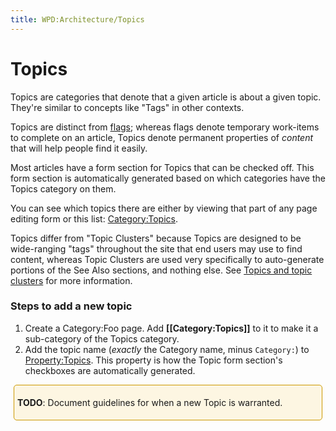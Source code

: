 ```yaml
---
title: WPD:Architecture/Topics
---
```

<h1><span class="mw-headline" id="Topics">Topics</span></h1>
<p>Topics are categories that denote that a given article is about a given topic. They're similar to concepts like "Tags" in other contexts.
</p><p>Topics are distinct from <a href="/wiki/WPD:Flags" title="WPD:Flags">flags</a>; whereas flags denote temporary work-items to complete on an article, Topics denote permanent properties of <i>content</i> that will help people find it easily.
</p><p>Most articles have a form section for Topics that can be checked off. This form section is automatically generated based on which categories have the Topics category on them.
</p><p>You can see which topics there are either by viewing that part of any page editing form or this list: <a href="/wiki/Category:Topics" title="Category:Topics">Category:Topics</a>.
</p><p>Topics differ from "Topic Clusters" because Topics are designed to be wide-ranging "tags" throughout the site that end users may use to find content, whereas Topic Clusters are used very specifically to auto-generate portions of the See Also sections, and nothing else. See <a href="/wiki/WPD:Editors_Guide/step_6_author_or_upload_new_content#Topics_and_topic_clusters" title="WPD:Editors Guide/step 6 author or upload new content">Topics and topic clusters</a> for more information.
</p>
<h3><span class="mw-headline" id="Steps_to_add_a_new_topic">Steps to add a new topic</span></h3>
<ol><li> Create a Category:Foo page. Add <b>[[Category:Topics]]</b> to it to make it a sub-category of the Topics category.</li>
<li> Add the topic name (<i>exactly</i> the Category name, minus <code>Category:</code>) to <a href="/wiki/Property:Topics" title="Property:Topics">Property:Topics</a>. This property is how the Topic form section's checkboxes are automatically generated.</li></ol>
<div style="border:1px solid hsl(45, 100%, 40%); padding:5px; margin:5px; background-color:hsl(45, 88%, 94%); border-radius:5px">
<p><b>TODO</b>:  Document guidelines for when a new Topic is warranted.
</p>
</div>

<!-- 
NewPP limit report
CPU time usage: 0.027 seconds
Real time usage: 0.035 seconds
Preprocessor visited node count: 28/1000000
Preprocessor generated node count: 165/1000000
Post‐expand include size: 289/2097152 bytes
Template argument size: 55/2097152 bytes
Highest expansion depth: 5/40
Expensive parser function count: 0/100
-->

<!-- 
Transclusion expansion time report (%,ms,calls,template)
100.00%   19.211      1 - -total
 78.45%   15.071      1 - Template:Page_Title
 17.65%    3.390      1 - Template:TODO
-->

<!-- Saved in parser cache with key wpwiki:pcache:idhash:404-0!*!0!!*!*!*!esi=1 and timestamp 20150731080948 and revision id 26891
 -->
